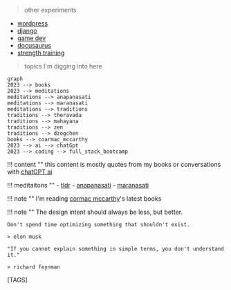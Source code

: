 
> other experiments 

- [wordpress](https://shanenull.com)
- [django](https://birdup.info)
- [game dev](https://shane0.github.io/adventure/)
- [docusaurus](https://shane0.github.io/docs/)
- [strength training](https://shane0.github.io/strength/)

> topics I'm digging into here

```mermaid
graph
2023 --> books 
2023 --> meditations
meditations --> anapanasati
meditations --> maranasati 
meditations --> traditions 
traditions --> theravada 
traditions --> mahayana 
traditions --> zen
traditions --> dzogchen 
books --> coarmac_mccarthy 
2023 --> ai --> chatGpt
2023 --> coding --> full_stack_bootcamp 
```

!!! content ""
    this content is mostly quotes from my books or conversations with [chatGPT ai](https://chat.openai.com/)

!!! meditaitons ""
    - [tldr](tldr.md)
    - [anapanasati](anapanasati.md)
    - [maranasati](maranasati.md)

!!! note ""
    I'm reading [cormac mccarthy](cormac.md)'s latest books

!!! note ""
    The design intent should always be less, but better.

    Don't spend time optimizing something that shouldn't exist.

    > elon musk

    "If you cannot explain something in simple terms, you don't understand it."

    > richard feynman

[TAGS]
